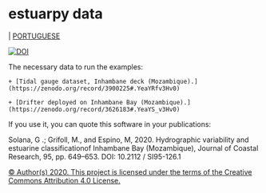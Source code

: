 # estuarpy data
| [PORTUGUESE](./README-pt-BR.md)


[![DOI](https://zenodo.org/badge/261400719.svg)](https://zenodo.org/badge/latestdoi/261400719)


The necessary data to run the examples:
     
	+ [Tidal gauge dataset, Inhambane deck (Mozambique).](https://zenodo.org/record/3900225#.YeaYRfv3Hv0)

	+ [Drifter deployed on Inhambane Bay (Mozambique).](https://zenodo.org/record/3626183#.YeaYS_v3Hv0)
			
If you use it, you can quote this software in your publications:

Solana, G .; Grifoll, M., and Espino, M, 2020. Hydrographic variability and
estuarine classificationof Inhambane Bay (Mozambique), Journal of Coastal
Research, 95, pp. 649–653. DOI: 10.2112 / SI95-126.1


[© Author(s) 2020. This project is licensed under the terms of the Creative Commons Attribution 4.0 License.](./LICENSE.md) 

